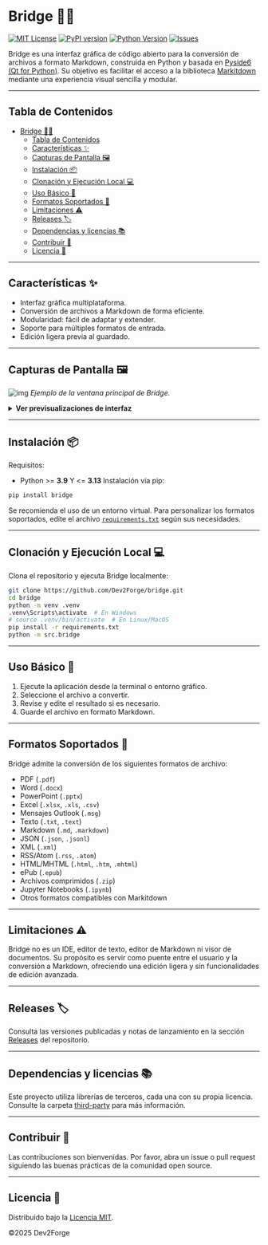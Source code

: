 # Bridge 🌉🐍

[![MIT License](https://img.shields.io/badge/license-MIT-blue.svg)](./LICENSE)
[![PyPI version](https://img.shields.io/pypi/v/bridge-md.svg)](https://pypi.org/project/bridge-md/)
[![Python Version](https://img.shields.io/badge/python-3.9%20|%203.10%20|%203.11%20|%203.12%20|%203.13-blue.svg)](https://www.python.org/downloads/)
[![Issues](https://img.shields.io/github/issues/Dev2Forge/bridge)](https://github.com/Dev2Forge/bridge/issues)

Bridge es una interfaz gráfica de código abierto para la conversión de archivos a formato Markdown, construida en Python y basada en [Pyside6 (Qt for Python)](https://doc.qt.io/qtforpython-6/). Su objetivo es facilitar el acceso a la biblioteca [Markitdown](https://github.com/microsoft/markitdown) mediante una experiencia visual sencilla y modular.

---

## Tabla de Contenidos

- [Bridge 🌉🐍](#bridge-)
  - [Tabla de Contenidos](#tabla-de-contenidos)
  - [Características ✨](#características-)
  - [Capturas de Pantalla 🖼️](#capturas-de-pantalla-️)
  - [Instalación 📦](#instalación-)
  - [Clonación y Ejecución Local 💻](#clonación-y-ejecución-local-)
  - [Uso Básico 🚀](#uso-básico-)
  - [Formatos Soportados 📂](#formatos-soportados-)
  - [Limitaciones ⚠️](#limitaciones-️)
  - [Releases 🏷️](#releases-️)
  - [Dependencias y licencias 📚](#dependencias-y-licencias-)
  - [Contribuir 🤝](#contribuir-)
  - [Licencia 📄](#licencia-)

---

## Características ✨

- Interfaz gráfica multiplataforma.
- Conversión de archivos a Markdown de forma eficiente.
- Modularidad: fácil de adaptar y extender.
- Soporte para múltiples formatos de entrada.
- Edición ligera previa al guardado.

---

## Capturas de Pantalla 🖼️

![img](https://cdn.jsdelivr.net/gh/tutosrive/images-projects-srm-trg@main/dev2forge/pymd/bridge/preview-1-main.png)
_Ejemplo de la ventana principal de Bridge._

<details>
<summary><strong>Ver previsualizaciones de interfaz</strong></summary>

<br>

|      Nombre    |     Vista Previa      |
|:----------------:|:---------------------:|
| Abrir Archivo | ![img](https://cdn.jsdelivr.net/gh/tutosrive/images-projects-srm-trg@main/dev2forge/pymd/bridge/preview-2-openfile.png) |
| Mini Editor | ![img](https://cdn.jsdelivr.net/gh/tutosrive/images-projects-srm-trg@main/dev2forge/pymd/bridge/preview-3-minieditor.png) |
| Convertir | ![img](https://cdn.jsdelivr.net/gh/tutosrive/images-projects-srm-trg@main/dev2forge/pymd/bridge/preview-4-convert.png) |
| Cambiar Idioma | ![img](https://cdn.jsdelivr.net/gh/tutosrive/images-projects-srm-trg@main/dev2forge/pymd/bridge/preview-5-languagechange.png) |

</details>





---

## Instalación 📦

Requisitos:
- Python >= **3.9** Y <= **3.13** 
Instalación vía pip:

```sh
pip install bridge
```

Se recomienda el uso de un entorno virtual. Para personalizar los formatos soportados, edite el archivo [`requirements.txt`](../requirements.txt) según sus necesidades.

---

## Clonación y Ejecución Local 💻

Clona el repositorio y ejecuta Bridge localmente:

```sh
git clone https://github.com/Dev2Forge/bridge.git
cd bridge
python -m venv .venv
.venv\Scripts\activate  # En Windows
# source .venv/bin/activate  # En Linux/MacOS
pip install -r requirements.txt
python -m src.bridge
```

---

## Uso Básico 🚀

1. Ejecute la aplicación desde la terminal o entorno gráfico.
2. Seleccione el archivo a convertir.
3. Revise y edite el resultado si es necesario.
4. Guarde el archivo en formato Markdown.

---

## Formatos Soportados 📂

Bridge admite la conversión de los siguientes formatos de archivo:

- PDF (`.pdf`)
- Word (`.docx`)
- PowerPoint (`.pptx`)
- Excel (`.xlsx`, `.xls`, `.csv`)
- Mensajes Outlook (`.msg`)
- Texto (`.txt`, `.text`)
- Markdown (`.md`, `.markdown`)
- JSON (`.json`, `.jsonl`)
- XML (`.xml`)
- RSS/Atom (`.rss`, `.atom`)
- HTML/MHTML (`.html`, `.htm`, `.mhtml`)
- ePub (`.epub`)
- Archivos comprimidos (`.zip`)
- Jupyter Notebooks (`.ipynb`)
- Otros formatos compatibles con Markitdown

---

## Limitaciones ⚠️

Bridge no es un IDE, editor de texto, editor de Markdown ni visor de documentos. Su propósito es servir como puente entre el usuario y la conversión a Markdown, ofreciendo una edición ligera y sin funcionalidades de edición avanzada.

---

## Releases 🏷️

Consulta las versiones publicadas y notas de lanzamiento en la sección [Releases](https://github.com/Dev2Forge/bridge/releases) del repositorio.

---

## Dependencias y licencias 📚

Este proyecto utiliza librerías de terceros, cada una con su propia licencia. Consulte la carpeta [third-party](../third-party/) para más información.

---

## Contribuir 🤝

Las contribuciones son bienvenidas. Por favor, abra un issue o pull request siguiendo las buenas prácticas de la comunidad open source.

---

## Licencia 📄

Distribuido bajo la [Licencia MIT](./LICENSE).

©2025 Dev2Forge